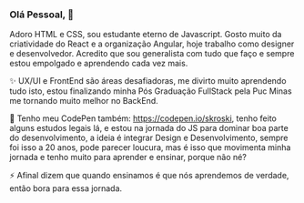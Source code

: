 ### Olá Pessoal, 👋

Adoro HTML e CSS, sou estudante eterno de Javascript. 
Gosto muito da criatividade do React e a organização Angular,  hoje trabalho como designer e desenvolvedor. 
Acredito que sou generalista com tudo que faço e sempre estou empolgado e aprendendo cada vez mais. 

✨ UX/UI e FrontEnd são áreas desafiadoras, me divirto muito aprendendo tudo isto, estou finalizando minha Pós Graduação FullStack pela Puc Minas me tornando muito melhor no BackEnd.

💬 Tenho meu CodePen também: https://codepen.io/skroski, tenho feito alguns estudos legais lá, e estou na jornada do JS para dominar boa parte do desenvolvimento, a ideia é integrar Design e Desenvolvimento, sempre foi isso a 20 anos, pode parecer loucura, mas é isso que movimenta minha jornada e tenho muito para aprender e ensinar, porque não né? 

⚡ Afinal dizem que quando ensinamos é que nós aprendemos de verdade, então bora para essa jornada.

<!--
**skroski/skroski** is a ✨ _special_ ✨ repository because its `README.md` (this file) appears on your GitHub profile.

Here are some ideas to get you started:

- 🔭 I’m currently working on ...
- 🌱 I’m currently learning ...
- 👯 I’m looking to collaborate on ...
- 🤔 I’m looking for help with ...
- 💬 Ask me about ...
- 📫 How to reach me: ...
- 😄 Pronouns: ...
- ⚡ Fun fact: ...
-->
